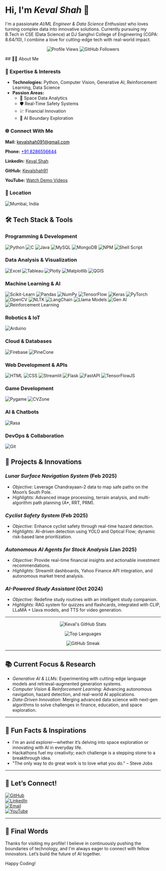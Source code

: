 
# Hi, I'm *Keval Shah* 🚀

I'm a passionate *AI/ML Engineer & Data Science Enthusiast* who loves turning complex data into innovative solutions. Currently pursuing my B.Tech in CSE (Data Science) at DJ Sanghvi College of Engineering (CGPA: 8.64/10), I combine a love for cutting-edge tech with real-world impact.

<p align="center">
  <!-- Profile Views Badge -->
  <img src="https://komarev.com/ghpvc/?username=Kevalshah91&color=blue" alt="Profile Views" />
  <!-- GitHub Followers Badge -->
  <img src="https://img.shields.io/github/followers/Kevalshah91?label=Followers&style=social" alt="GitHub Followers" />
</p>
## 👨‍💻 About Me

### 🌟 Expertise & Interests
- **Technologies:** Python, Computer Vision, Generative AI, Reinforcement Learning, Data Science
- **Passion Areas:** 
  - 🚀 Space Data Analytics
  - 🛡️ Real-Time Safety Systems
  - 💹 Financial Innovation
  - 🤖 AI Boundary Exploration

### 🌐 Connect With Me
<div align="left">
    <p><strong>Mail:</strong> <a href="mailto:kevalshah091@gmail.com" style="color:black; text-decoration:underline;">kevalshah091@gmail.com</a></p>
    <p><strong>Phone:</strong> <a href="tel:+918286556644" style="color:blue; text-decoration:underline;">+91 8286556644</a></p>
    <p><strong>LinkedIn:</strong> <a href="https://linkedin.com/in/keval-shah-b30274262" style="text-decoration:underline;">Keval Shah</a></p>
    <p><strong>GitHub:</strong> <a href="https://github.com/Kevalshah91" style="text-decoration:underline;">Kevalshah91</a></p>
    <p><strong>YouTube:</strong> <a href="https://youtu.be/lhUxSyBY8kc?si=N-E0HhXR73IH3442" style="text-decoration:underline;">Watch Demo Videos</a></p>
</div>



### 📍 Location
![Mumbai, India](https://img.shields.io/badge/Mumbai-India-00A86B?style=for-the-badge&logo=googlemaps&logoColor=white)



## 🛠 Tech Stack & Tools

### Programming & Development
![Python](https://img.shields.io/badge/Python-3776AB?style=flat-square&logo=python)
![C](https://img.shields.io/badge/C-00599C?style=flat-square&logo=c)
![Java](https://img.shields.io/badge/Java-007396?style=flat-square&logo=java)
![MySQL](https://img.shields.io/badge/MySQL-4479A1?style=flat-square&logo=mysql)
![MongoDB](https://img.shields.io/badge/MongoDB-47A248?style=flat-square&logo=mongodb)
![NPM](https://img.shields.io/badge/NPM-CB3837?style=flat-square&logo=npm)
![Shell Script](https://img.shields.io/badge/Shell_Script-4EAA25?style=flat-square&logo=gnu-bash)

### Data Analysis & Visualization
![Excel](https://img.shields.io/badge/Excel-217346?style=flat-square&logo=microsoft-excel&logoColor=white)
![Tableau](https://img.shields.io/badge/Tableau-E97627?style=flat-square&logo=tableau&logoColor=white)
![Plotly](https://img.shields.io/badge/Plotly-000000?style=flat-square&logo=plotly)
![Matplotlib](https://img.shields.io/badge/Matplotlib-11557C?style=flat-square&logo=matplotlib)
![QGIS](https://img.shields.io/badge/QGIS-238E23?style=flat-square&logo=QGIS)

### Machine Learning & AI
![Scikit-Learn](https://img.shields.io/badge/Scikit_Learn-F7931E?style=flat-square&logo=scikit-learn)
![Pandas](https://img.shields.io/badge/Pandas-150458?style=flat-square&logo=pandas)
![NumPy](https://img.shields.io/badge/NumPy-013243?style=flat-square&logo=numpy)
![TensorFlow](https://img.shields.io/badge/TensorFlow-FF6F00?style=flat-square&logo=tensorflow)
![Keras](https://img.shields.io/badge/Keras-D00000?style=flat-square&logo=keras)
![PyTorch](https://img.shields.io/badge/PyTorch-EE4C2C?style=flat-square&logo=pytorch)
![OpenCV](https://img.shields.io/badge/OpenCV-5C3EE8?style=flat-square&logo=opencv)
![NLTK](https://img.shields.io/badge/NLTK-4EAA25?style=flat-square)
![LangChain](https://img.shields.io/badge/LangChain-0052CC?style=flat-square)
![Llama Models](https://img.shields.io/badge/Llama_Models-7D4698?style=flat-square)
![Gen AI](https://img.shields.io/badge/Generative_AI-007ACC?style=flat-square)
![Reinforcement Learning](https://img.shields.io/badge/Reinforcement_Learning-FF4500?style=flat-square)

### Robotics & IoT
![Arduino](https://img.shields.io/badge/Arduino-00979D?style=flat-square&logo=arduino)

### Cloud & Databases
![Firebase](https://img.shields.io/badge/Firebase-FFCA28?style=flat-square&logo=firebase)
![PineCone](https://img.shields.io/badge/PineCone-008080?style=flat-square)

### Web Development & APIs
![HTML](https://img.shields.io/badge/HTML-E34F26?style=flat-square&logo=html5)
![CSS](https://img.shields.io/badge/CSS-1572B6?style=flat-square&logo=css3)
![Streamlit](https://img.shields.io/badge/Streamlit-FF4B4B?style=flat-square&logo=streamlit)
![Flask](https://img.shields.io/badge/Flask-000000?style=flat-square&logo=flask)
![FastAPI](https://img.shields.io/badge/FastAPI-009688?style=flat-square&logo=fastapi)
![TensorFlowJS](https://img.shields.io/badge/TensorFlowJS-FF6F00?style=flat-square&logo=tensorflow)

### Game Development
![Pygame](https://img.shields.io/badge/Pygame-3776AB?style=flat-square)
![CVZone](https://img.shields.io/badge/CVZone-5C3EE8?style=flat-square)

### AI & Chatbots
![Rasa](https://img.shields.io/badge/Rasa-5C3EE8?style=flat-square)

### DevOps & Collaboration
![Git](https://img.shields.io/badge/Git-F05032?style=flat-square&logo=git)


## 🚀 Projects & Innovations

### *Lunar Surface Navigation System* (Feb 2025)
- *Objective:* Leverage Chandrayaan-2 data to map safe paths on the Moon’s South Pole.
- *Highlights:* Advanced image processing, terrain analysis, and multi-algorithm path planning (A*, RRT, PRM).

### *Cyclist Safety System* (Feb 2025)
- *Objective:* Enhance cyclist safety through real-time hazard detection.
- *Highlights:* AI-driven detection using YOLO and Optical Flow; dynamic risk-based lane prioritization.

### *Autonomous AI Agents for Stock Analysis* (Jan 2025)
- *Objective:* Provide real-time financial insights and actionable investment recommendations.
- *Highlights:* Streamlit dashboards, Yahoo Finance API integration, and autonomous market trend analysis.

### *AI-Powered Study Assistant* (Oct 2024)
- *Objective:* Redefine study routines with an intelligent study companion.
- *Highlights:* RAG system for quizzes and flashcards, integrated with CLIP, LLaMA + Llava models, and TTS for video generation.

---

<p align="center">
  <!-- GitHub Stats Cards -->
  <img src="https://github-readme-stats.vercel.app/api?username=Kevalshah91&show_icons=true&theme=radical" alt="Keval's GitHub Stats" />
</p>

<p align="center">
  <img src="https://github-readme-stats.vercel.app/api/top-langs/?username=Kevalshah91&layout=compact&theme=radical" alt="Top Languages" />
</p>

<p align="center">
  <img src="https://github-readme-streak-stats.herokuapp.com/?user=Kevalshah91&theme=radical" alt="GitHub Streak" />
</p>


---

## 📚 Current Focus & Research

- *Generative AI & LLMs:* Experimenting with cutting-edge language models and retrieval-augmented generation systems.
- *Computer Vision & Reinforcement Learning:* Advancing autonomous navigation, hazard detection, and real-world AI applications.
- *Data-Driven Innovation:* Merging advanced data science with next-gen algorithms to solve challenges in finance, education, and space exploration.

---

## 🎯 Fun Facts & Inspirations

- I'm an avid explorer—whether it’s delving into space exploration or innovating with AI in everyday life.
- Hackathons fuel my creativity; each challenge is a stepping stone to a breakthrough idea.
- "The only way to do great work is to love what you do." – Steve Jobs

---

## 🤝 Let’s Connect!

[![GitHub](https://img.shields.io/badge/GitHub-Kevalshah91-181717?style=for-the-badge&logo=github)](https://github.com/Kevalshah91)  
[![LinkedIn](https://img.shields.io/badge/LinkedIn-Keval--Shah-blue?style=for-the-badge&logo=linkedin)](https://linkedin.com/in/keval-shah-b30274262)  
[![Email](https://img.shields.io/badge/Email-kevalshah091@gmail.com-orange?style=for-the-badge&logo=gmail)](mailto:kevalshah091@gmail.com)  
[![YouTube](https://img.shields.io/badge/YouTube-Subscribe-red?style=for-the-badge&logo=youtube)](https://youtu.be/lhUxSyBY8kc?si=N-E0HhXR73IH3442)

---

## 🌟 Final Words

Thanks for visiting my profile! I believe in continuously pushing the boundaries of technology, and I'm always eager to connect with fellow innovators. Let’s build the future of AI together.

Happy Coding!
